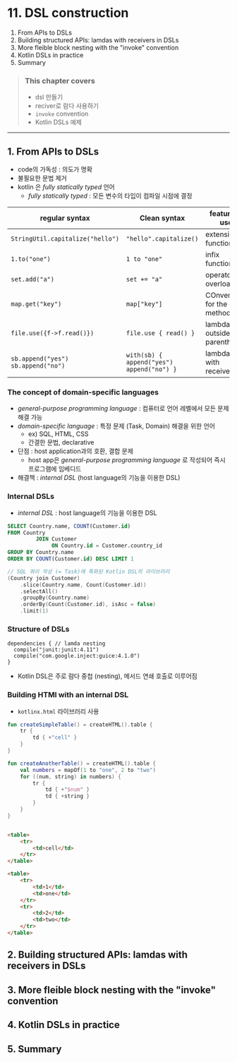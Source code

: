 # 11. DSL construction

1. From APIs to DSLs
2. Building structured APIs: lamdas with receivers in DSLs
3. More fleible block nesting with the "invoke" convention
4. Kotlin DSLs in practice
5. Summary

> ### This chapter covers
>
> - dsl 만들기
> - reciver로 람다 사용하기
> - `invoke` convention
> - Kotlin DSLs 예제

---

## 1. From APIs to DSLs

- code의 가독성 : 의도가 명확
- 불필요한 문법 제거
- kotlin 은 _fully statically typed_ 언어
    - _fully statically typed_ : 모든 변수의 타입이 컴파일 시점에 결정

| regular syntax                     | Clean syntax                              | feature in use                  |
|------------------------------------|-------------------------------------------|---------------------------------|
| `StringUtil.capitalize("hello")`   | `"hello".capitalize()`                    | extension functions             |
| `1.to("one")`                      | `1 to "one"`                              | infix functions                 |
| `set.add("a")`                     | `set += "a"`                              | operator overloading            |
| `map.get("key")`                   | `map["key"]`                              | COnvention for the `get` method |
| `file.use({f->f.read()})`          | `file.use { read() }`                     | lambdas outside of parentheses  |
| `sb.append("yes") sb.append("no")` | `with(sb) { append("yes") append("no") }` | lambdas with receivers          |

### The concept of domain-specific languages

- _general-purpose programming language_ : 컴퓨터로 언어 레벨에서 모든 문제 해결 가능
- _domain-specific language_ : 특정 문제 (Task, Domain) 해결을 위한 언어
    - ex) SQL, HTML, CSS
    - 간결한 문법, declarative
- 단점 : host application과의 호환, 결합 문제
    - host app은 _general-purpose programming language_ 로 작성되어 즉시 프로그램에 임베디드
- 해결책 : _internal DSL_ (host language의 기능을 이용한 DSL)

### Internal DSLs

- _internal DSL_ : host language의 기능을 이용한 DSL

```sql
SELECT Country.name, COUNT(Customer.id)
FROM Country
         JOIN Customer
              ON Country.id = Customer.country_id
GROUP BY Country.name
ORDER BY COUNT(Customer.id) DESC LIMIT 1
```

```kotlin
// SQL 쿼리 작성 (= Task)에 특화된 Kotlin DSL의 라이브러리
(Country join Customer)
    .slice(Country.name, Count(Customer.id))
    .selectAll()
    .groupBy(Country.name)
    .orderBy(Count(Customer.id), isAsc = false)
    .limit(1)
```

### Structure of DSLs

````
dependencies { // lamda nesting
  compile("junit:junit:4.11")
  compile("com.google.inject:guice:4.1.0")
}
````

- Kotlin DSL은 주로 람다 중첩 (nesting), 메서드 연쇄 호출로 이루어짐

### Building HTMl with an internal DSL

- `kotlinx.html` 라이브러리 사용

```kotlin
fun createSimpleTable() = createHTML().table {
    tr {
        td { +"cell" }
    }
}

fun createAnotherTable() = createHTML().table {
    val numbers = mapOf(1 to "one", 2 to "two")
    for ((num, string) in numbers) {
        tr {
            td { +"$num" }
            td { +string }
        }
    }
}
```

```html

<table>
    <tr>
        <td>cell</td>
    </tr>
</table>

<table>
    <tr>
        <td>1</td>
        <td>one</td>
    </tr>
    <tr>
        <td>2</td>
        <td>two</td>
    </tr>
</table>
```

## 2. Building structured APIs: lamdas with receivers in DSLs

## 3. More fleible block nesting with the "invoke" convention

## 4. Kotlin DSLs in practice

## 5. Summary
